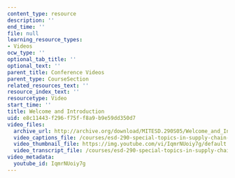 ```yaml
---
content_type: resource
description: ''
end_time: ''
file: null
learning_resource_types:
- Videos
ocw_type: ''
optional_tab_title: ''
optional_text: ''
parent_title: Conference Videos
parent_type: CourseSection
related_resources_text: ''
resource_index_text: ''
resourcetype: Video
start_time: ''
title: Welcome and Introduction
uid: e8c11443-f296-f75f-f8a9-b9e59dd350d7
video_files:
  archive_url: http://archive.org/download/MITESD.290S05/Welcome_and_Introduction-220k.mp4
  video_captions_file: /courses/esd-290-special-topics-in-supply-chain-management-spring-2005/fc45fc5184255212bd4cc97e8fcd76d2_IqmrNUoiy7g.vtt
  video_thumbnail_file: https://img.youtube.com/vi/IqmrNUoiy7g/default.jpg
  video_transcript_file: /courses/esd-290-special-topics-in-supply-chain-management-spring-2005/0d4b6f6b3033492549b4ad31316a91b6_IqmrNUoiy7g.pdf
video_metadata:
  youtube_id: IqmrNUoiy7g
---
```

